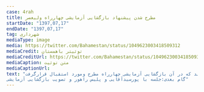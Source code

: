```yaml
---
case: 4rah
title: مطرح شدن پیشنهاد بازگشایی آزمایشی چهارراه ولیعصر
startDate: "1397,07,17"
endDate: "1397,07,17"
tag: شهرداری
mediaType: image
media: https://twitter.com/Bahamestan/status/1049623003418509312
mediaCredit: توئیتر باهمستان
mediaCreditUrl: https://twitter.com/Bahamestan/status/1049623003418509312
mediaCaption: متن توئیت
mediaCaptionUrl:  
text: "در پی پیگیری‌های باهمستان درزمینه بازگشایی نرده‌های #چهارراه_ولیعصر: خانم فخاری جلسه‌ای باحضور شهرداران مناطق ۶ و ۱۱ برگزار کردند که در آن بازگشایی آزمایشی چهارراه مطرح ومورد استقبال قرارگرفت.
گام بعدی:جلسه با پورسیدآقایی و پلیس راهور و تصویب بازگشایی آزمایشی"
---
```

